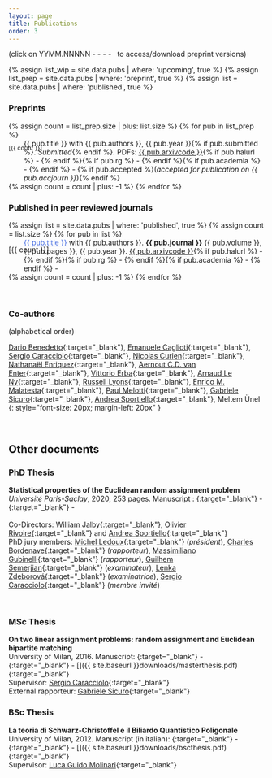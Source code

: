 ```yaml
---
layout: page
title: Publications
order: 3
---
```

<!-- - TOC
{:toc} -->

(click on YYMM.NNNNN - <i class="ai ai-hal ai-align-center-1x"></i> - <i class="ai ai-researchgate ai-align-center-1x"></i> - <i class="ai ai-academia ai-align-center-1x"></i> - <i class="fa fa-file-pdf-o" aria-hidden="true"></i>&nbsp; to access/download preprint versions)

{% assign list_wip = site.data.pubs | where: 'upcoming', true %}
{% assign list_prep = site.data.pubs | where: 'preprint', true %}
{% assign list = site.data.pubs | where: 'published', true %}



### Preprints

<dl>
{% assign count = list_prep.size | plus: list.size %}
<!--{% if count != 0 %}
  ### Preprints
  {% endif %}-->
{% for pub in list_prep %}
  <dd style="margin-left: 30px;"><p style='margin-left: -30px !important;
  position: absolute; font-size: smaller;'>[{{ count }}]</p> {{ pub.title }} with {{ pub.authors }}, {{ pub.year }}{% if pub.submitted %}. <i>Submitted</i>{% endif %}. PDFs: <a href="{{ pub.arxivurl }}" target="_blank">{{ pub.arxivcode }}</a>{% if pub.halurl %} - <a href="{{ pub.halurl }}" target="_blank"><i class="ai ai-hal ai-align-center-1x"></i></a>{% endif %}{% if pub.rg %} - <a href="https://www.researchgate.net/publication/{{ pub.rg }}" target="_blank"><i class="ai ai-researchgate ai-align-center-1x"></i></a>{% endif %}{% if pub.academia %} - <a href="https://www.academia.edu/{{ pub.academia }}" target="_blank"><i class="ai ai-academia ai-align-center-1x"></i></a>{% endif %} - <a href="{{  site.baseurl }}{{ pub.pdf }}" target="_blank"><i class="fa fa-file-pdf-o" aria-hidden="true"></i></a> {% if pub.accepted %}(<i>accepted for publication on {{ pub.accjourn }}</i>){% endif %}</dd>
{% assign count = count | plus: -1 %}
{% endfor %}
</dl>

### Published in peer reviewed journals
<dl>
{% assign list = site.data.pubs | where: 'published', true %}
{% assign count = list.size %}
{% for pub in list %}
  <!--dt>  {{ pub.title }} with {{ pub.authors }}
  </dt-->
  <dd style="margin-left: 30px;"><p style='margin-left: -30px !important;
  position: absolute;'>[{{ count }}]</p> <a href="{{ pub.doi }}" target="_blank" style='color:#4169e1;'>{{ pub.title }}</a> with {{ pub.authors }}.&nbsp;<b>{{ pub.journal }}</b> {{ pub.volume }}, {{ pub.pages }}, {{ pub.year }}. <a href="{{ pub.arxivurl }}" target="_blank" >{{ pub.arxivcode }}</a>{% if pub.halurl %} - <a href="{{ pub.halurl }}" target="_blank"><i class="ai ai-hal ai-align-center-1x"></i></a>{% endif %}{% if pub.rg %} - <a href="https://www.researchgate.net/publication/{{ pub.rg }}" target="_blank"><i class="ai ai-researchgate ai-align-center-1x"></i></a>{% endif %}{% if pub.academia %} - <a href="https://www.academia.edu/{{ pub.academia }}" target="_blank"><i class="ai ai-academia ai-align-center-1x"></i></a>{% endif %} - <a href="{{  site.baseurl }}{{ pub.pdf }}" target="_blank"><i class="fa fa-file-pdf-o" aria-hidden="true"></i></a>
  </dd>
{% assign count = count | plus: -1 %}
{% endfor %}
</dl>


<!--
### In preparation

<dl>
{% assign count = list_wip.size | plus: list.size | plus: list_prep.size %}
{% if count != 0 %}
  ### Preprints
  {% endif %}

{% for pub in list_wip %}
  <dd style="margin-left: 30px;"><p style='margin-left: -30px !important;
  position: absolute;'>[{{ count }}]</p>&nbsp; {{ pub.title }} <i>with {{ pub.authors }}</i>, {{ pub.year }}</dd>
{% assign count = count | plus: -1 %}
{% endfor %}
</dl>
-->

<br/>

### Co-authors

(alphabetical order)
 <!--
 Previous version
 Dario Benedetto, Emanuele Caglioti, Sergio Caracciolo, Aernout C.D. van Enter, Vittorio Erba, Arnaud Le Ny, Enrico M. Malatesta, Gabriele Sicuro, Andrea Sportiello
 -->

 [Dario Benedetto](http://brazil.mat.uniroma1.it/dario/){:target="_blank"}, [Emanuele Caglioti](https://sites.google.com/site/ecaglioti/){:target="_blank"}, [Sergio Caracciolo](http://pcteserver.mi.infn.it/~caraccio/){:target="_blank"}, [Nicolas Curien](https://www.imo.universite-paris-saclay.fr/~nicolas.curien/){:target="_blank"}, [Nathanaël Enriquez](https://www.imo.universite-paris-saclay.fr/~nathanael.enriquez/){:target="_blank"}, [Aernout C.D. van Enter](http://www.math.rug.nl/~aenter/){:target="_blank"}, [Vittorio Erba](https://vittorioerba.github.io/){:target="_blank"}, [Arnaud Le Ny](https://perso.math.u-pem.fr/le_ny.arnaud/){:target="_blank"}, [Russell Lyons](https://rdlyons.pages.iu.edu/){:target="_blank"}, [Enrico M. Malatesta](https://didattica.unibocconi.eu/docenti/cv.php?rif=227138&cognome=MALATESTA&nome=ENRICO_MARIA){:target="_blank"}, [Paul Melotti](https://www.imo.universite-paris-saclay.fr/~paul.melotti/){:target="_blank"}, [Gabriele Sicuro](https://gsicuro.github.io/){:target="_blank"}, [Andrea Sportiello](https://lipn.univ-paris13.fr/~sportiello/index_eng.html){:target="_blank"}, Meltem Ünel
 {: style="font-size: 20px; margin-left: 20px" }


<br/>

## Other documents

### PhD Thesis


 **Statistical properties of the Euclidean random assignment problem** <br/> _Université Paris-Saclay_, 2020, 253 pages. Manuscript : [<i class="ai ai-hal" aria-hidden="true"></i>](https://tel.archives-ouvertes.fr/tel-03098672v1){:target="_blank"} - [<i class="ai ai-researchgate ai-align-center-1x" aria-hidden="true"></i>](https://www.researchgate.net/publication/348317683_Statistical_Properties_of_the_Euclidean_Random_Assignment_Problem){:target="_blank"} - <a href="#" target="_blank"><i class="fa fa-file-pdf-o" aria-hidden="true"></i></a><br/><br/> Co-Directors: [William Jalby](https://scholar.google.fr/citations?user=9m0DLJQAAAAJ&hl=fr){:target="_blank"}, [Olivier Rivoire](https://www.college-de-france.fr/site/en-cirb/rivoire.htm){:target="_blank"} and [Andrea Sportiello](https://lipn.univ-paris13.fr/~sportiello/index_eng.html){:target="_blank"} <br/> PhD jury members: [Michel Ledoux](https://en.wikipedia.org/wiki/Michel_Ledoux){:target="_blank"} (_président_), [Charles Bordenave](http://www.i2m.univ-amu.fr/perso/charles.bordenave/start){:target="_blank"} (_rapporteur_), [Massimiliano Gubinelli](https://www.maths.ox.ac.uk/people/massimiliano.gubinelli){:target="_blank"} (_rapporteur_), [Guilhem Semerjian](http://www.phys.ens.fr/~guilhem/){:target="_blank"} (_examinateur_), [Lenka Zdeborová](https://en.wikipedia.org/wiki/Lenka_Zdeborov%C3%A1){:target="_blank"} (_examinatrice_), [Sergio Caracciolo](http://pcteserver.mi.infn.it/~caraccio/){:target="_blank"} (_membre invité_)


 <br/>

### MSc Thesis

   **On two linear assignment problems: random assignment and Euclidean bipartite matching** <br/>
   University of Milan, 2016. Manuscript: [<i class="ai ai-researchgate ai-align-center-1x" aria-hidden="true"></i>](http://dx.doi.org/10.13140/RG.2.1.1725.2082){:target="_blank"} - [<i class="ai ai-academia ai-align-center-1x" aria-hidden="true"></i>](https://www.academia.edu/25062627/On_Two_Linear_Assignment_Problems_Random_Assignment_and_Euclidean_Bipartite_Matching){:target="_blank"} - [<i class="fa fa-file-pdf-o" aria-hidden="true"></i>]({{ site.baseurl }}downloads/masterthesis.pdf){:target="_blank"} <br/>
 Supervisor: [Sergio Caracciolo](http://pcteserver.mi.infn.it/~caraccio/){:target="_blank"} <br/>
 External rapporteur: [Gabriele Sicuro](https://gsicuro.github.io/){:target="_blank"}

### BSc Thesis

 **La teoria di Schwarz-Christoffel e il Biliardo Quantistico Poligonale** <br/>
 University of Milan, 2012. Manuscript (in italian): [<i class="ai ai-researchgate ai-align-center-1x" aria-hidden="true"></i>](http://dx.doi.org/10.13140/RG.2.1.2101.6403){:target="_blank"} - [<i class="ai ai-academia ai-align-center-1x" aria-hidden="true"></i>](https://www.academia.edu/2506378/La_Teoria_di_Schwarz_Christoffel_e_il_Biliardo_Quantistico_Poligonale){:target="_blank"} - [<i class="fa fa-file-pdf-o" aria-hidden="true"></i>]({{ site.baseurl }}downloads/bscthesis.pdf){:target="_blank"}<br/>
 Supervisor: [Luca Guido Molinari](http://wwwteor.mi.infn.it/~molinari/){:target="_blank"}
